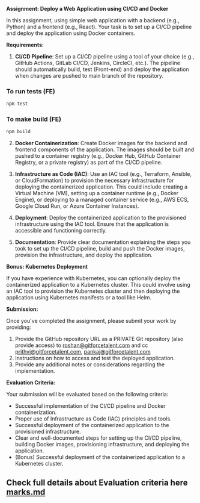 **Assignment: Deploy a Web Application using CI/CD and Docker**

In this assignment, using simple web application with a backend (e.g., Python) and a frontend (e.g., React). Your task is to set up a CI/CD pipeline and deploy the application using Docker containers.

**Requirements:**

1. **CI/CD Pipeline**: Set up a CI/CD pipeline using a tool of your choice (e.g., GitHub Actions, GitLab CI/CD, Jenkins, CircleCI, etc.). The pipeline should automatically build, test (Front-end) and deploy the application when changes are pushed to main branch of the repository.

### To run tests (FE)

```bash
npm test
```

### To make build (FE)

```bash
npm build
```

2. **Docker Containerization**: Create Docker images for the backend and frontend components of the application. The images should be built and pushed to a container registry (e.g., Docker Hub, GitHub Container Registry, or a private registry) as part of the CI/CD pipeline.

3. **Infrastructure as Code (IAC)**: Use an IAC tool (e.g., Terraform, Ansible, or CloudFormation) to provision the necessary infrastructure for deploying the containerized application. This could include creating a Virtual Machine (VM), setting up a container runtime (e.g., Docker Engine), or deploying to a managed container service (e.g., AWS ECS, Google Cloud Run, or Azure Container Instances).

4. **Deployment**: Deploy the containerized application to the provisioned infrastructure using the IAC tool. Ensure that the application is accessible and functioning correctly.

5. **Documentation**: Provide clear documentation explaining the steps you took to set up the CI/CD pipeline, build and push the Docker images, provision the infrastructure, and deploy the application.

**Bonus: Kubernetes Deployment**

If you have experience with Kubernetes, you can optionally deploy the containerized application to a Kubernetes cluster. This could involve using an IAC tool to provision the Kubernetes cluster and then deploying the application using Kubernetes manifests or a tool like Helm.

**Submission:**

Once you've completed the assignment, please submit your work by providing:

1. Provide the GitHub repository URL as a PRIVATE Git repository (also provide access) to roshan@gitforcetalent.com and cc prithvi@gitforcetalent.com, pankaj@gitforcetalent.com
2. Instructions on how to access and test the deployed application.
3. Provide any additional notes or considerations regarding the implementation.

**Evaluation Criteria:**

Your submission will be evaluated based on the following criteria:

- Successful implementation of the CI/CD pipeline and Docker containerization.
- Proper use of Infrastructure as Code (IAC) principles and tools.
- Successful deployment of the containerized application to the provisioned infrastructure.
- Clear and well-documented steps for setting up the CI/CD pipeline, building Docker images, provisioning infrastructure, and deploying the application.
- (Bonus) Successful deployment of the containerized application to a Kubernetes cluster.

## Check full details about Evaluation criteria here [marks.md](MARKS.md)
